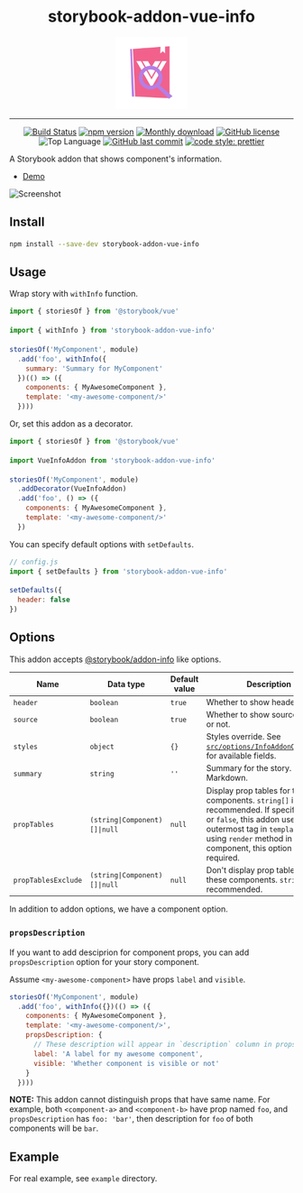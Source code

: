 <div align="center">
  
# storybook-addon-vue-info

<img src="./assets/logo.png" width="128" alt="logo">

<br/>
<hr/>

[![Build Status](https://travis-ci.com/pocka/storybook-addon-vue-info.svg?branch=master)](https://travis-ci.com/pocka/storybook-addon-vue-info)
[![npm version](https://badge.fury.io/js/storybook-addon-vue-info.svg)](https://badge.fury.io/js/storybook-addon-vue-info)
[![Monthly download](https://img.shields.io/npm/dm/storybook-addon-vue-info.svg)](https://www.npmjs.com/package/storybook-addon-vue-info)
[![GitHub license](https://img.shields.io/github/license/pocka/storybook-addon-vue-info.svg)](https://github.com/pocka/storybook-addon-vue-info/blob/master/LICENSE)
![Top Language](https://img.shields.io/github/languages/top/pocka/storybook-addon-vue-info.svg)
[![GitHub last commit](https://img.shields.io/github/last-commit/pocka/storybook-addon-vue-info.svg)](https://github.com/pocka/storybook-addon-vue-info/commits/master)
[![code style: prettier](https://img.shields.io/badge/code_style-prettier-ff69b4.svg)](https://github.com/prettier/prettier)

</div>


A Storybook addon that shows component's information.

- [Demo](https://storybook-addon-vue-info.netlify.com/)

![Screenshot](https://raw.githubusercontent.com/pocka/storybook-addon-vue-info/master/assets/storybook-addon-vue-info--screen-shot.png)

## Install

```sh
npm install --save-dev storybook-addon-vue-info
```

## Usage

Wrap story with `withInfo` function.

```js
import { storiesOf } from '@storybook/vue'

import { withInfo } from 'storybook-addon-vue-info'

storiesOf('MyComponent', module)
  .add('foo', withInfo({
    summary: 'Summary for MyComponent'
  })(() => ({
    components: { MyAwesomeComponent },
    template: '<my-awesome-component/>'
  })))
```

Or, set this addon as a decorator.

```js
import { storiesOf } from '@storybook/vue'

import VueInfoAddon from 'storybook-addon-vue-info'

storiesOf('MyComponent', module)
  .addDecorator(VueInfoAddon)
  .add('foo', () => ({
    components: { MyAwesomeComponent },
    template: '<my-awesome-component/>'
  })
```

You can specify default options with `setDefaults`.

```js
// config.js
import { setDefaults } from 'storybook-addon-vue-info'

setDefaults({
  header: false
})
```

## Options

This addon accepts [@storybook/addon-info](https://github.com/storybooks/storybook/tree/master/addons/info) like options.

| Name                | Data type                     | Default value | Description                                                                                                                                                                                                                 |
| ------------------- | ----------------------------- | ------------- | --------------------------------------------------------------------------------------------------------------------------------------------------------------------------------------------------------------------------- |
| `header`            | `boolean`                     | `true`        | Whether to show header or not.                                                                                                                                                                                              |
| `source`            | `boolean`                     | `true`        | Whether to show source(usage) or not.                                                                                                                                                                                       |
| `styles`            | `object`                      | `{}`          | Styles override. See [`src/options/InfoAddonOptions.ts`](src/options/InfoAddonOptions.ts) for available fields.                                                                                                             |
| `summary`           | `string`                      | `''`          | Summary for the story. Accepts Markdown.                                                                                                                                                                                    |
| `propTables`        | `(string\|Component)[]\|null` | `null`        | Display prop tables for these components. `string[]` is recommended. If specified `null` or `false`, this addon use outermost tag in `template`. When using `render` method in a story component, this option is required.  |
| `propTablesExclude` | `(string\|Component)[]\|null` | `null`        | Don't display prop tables for these components. `string[]` is recommended.                                                                                                                                                  |

In addition to addon options, we have a component option.

### `propsDescription`

If you want to add desciprion for component props, you can add `propsDescription` option for your story component.

Assume `<my-awesome-component>` have props `label` and `visible`.

```js
storiesOf('MyComponent', module)
  .add('foo', withInfo({})(() => ({
    components: { MyAwesomeComponent },
    template: '<my-awesome-component/>',
    propsDescription: {
      // These description will appear in `description` column in props table
      label: 'A label for my awesome component',
      visible: 'Whether component is visible or not'
    }
  })))
```

**NOTE:** This addon cannot distinguish props that have same name. For example, both `<component-a>` and `<component-b>` have prop named `foo`, and `propsDescription` has `foo: 'bar'`, then description for `foo` of both components will be `bar`.

## Example

For real example, see `example` directory.
